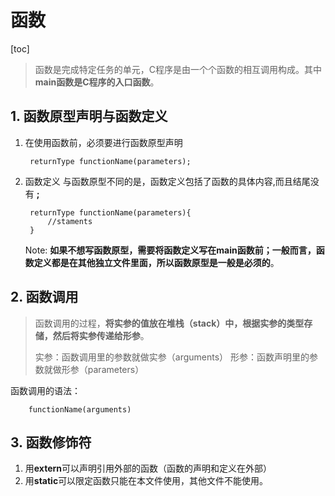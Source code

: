 # 函数
[toc]
> 函数是完成特定任务的单元，C程序是由一个个函数的相互调用构成。其中**main函数是C程序的入口函数**。

## 1. 函数原型声明与函数定义
1. 在使用函数前，必须要进行函数原型声明

        returnType functionName(parameters);

2. 函数定义
    与函数原型不同的是，函数定义包括了函数的具体内容,而且结尾没有 **;**

        returnType functionName(parameters){
            //staments
        }

    Note: **如果不想写函数原型，需要将函数定义写在main函数前；一般而言，函数定义都是在其他独立文件里面，所以函数原型是一般是必须的**。

## 2. 函数调用
> 函数调用的过程，**将实参的值放在堆栈（stack）中，根据实参的类型存储，然后将实参传递给形参**。
> 
> 实参：函数调用里的参数就做实参（arguments）
> 形参：函数声明里的参数就做形参（parameters）

函数调用的语法：

        functionName(arguments)

## 3. 函数修饰符
1. 用**extern**可以声明引用外部的函数（函数的声明和定义在外部）
2. 用**static**可以限定函数只能在本文件使用，其他文件不能使用。